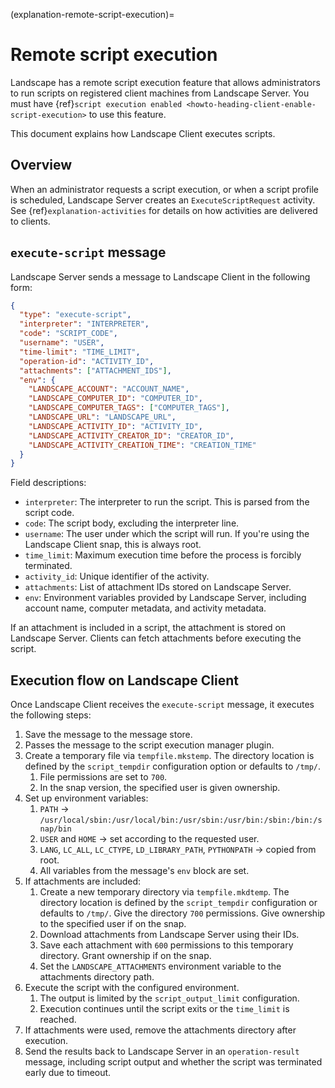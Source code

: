 (explanation-remote-script-execution)=
# Remote script execution

Landscape has a remote script execution feature that allows administrators to run scripts on registered client machines from Landscape Server. You must have {ref}`script execution enabled <howto-heading-client-enable-script-execution>` to use this feature.

This document explains how Landscape Client executes scripts.

## Overview

When an administrator requests a script execution, or when a script profile is scheduled, Landscape Server creates an `ExecuteScriptRequest` activity. See {ref}`explanation-activities` for details on how activities are delivered to clients.

## `execute-script` message

Landscape Server sends a message to Landscape Client in the following form:

```json
{
  "type": "execute-script",
  "interpreter": "INTERPRETER",
  "code": "SCRIPT_CODE",
  "username": "USER",
  "time-limit": "TIME_LIMIT",
  "operation-id": "ACTIVITY_ID",
  "attachments": ["ATTACHMENT_IDS"],
  "env": {
    "LANDSCAPE_ACCOUNT": "ACCOUNT_NAME",
    "LANDSCAPE_COMPUTER_ID": "COMPUTER_ID",
    "LANDSCAPE_COMPUTER_TAGS": ["COMPUTER_TAGS"],
    "LANDSCAPE_URL": "LANDSCAPE_URL",
    "LANDSCAPE_ACTIVITY_ID": "ACTIVITY_ID",
    "LANDSCAPE_ACTIVITY_CREATOR_ID": "CREATOR_ID",
    "LANDSCAPE_ACTIVITY_CREATION_TIME": "CREATION_TIME"
  }
}
```

Field descriptions:

- `interpreter`: The interpreter to run the script. This is parsed from the script code.
- `code`: The script body, excluding the interpreter line.
- `username`: The user under which the script will run. If you're using the Landscape Client snap, this is always root.
- `time_limit`: Maximum execution time before the process is forcibly terminated.
- `activity_id`: Unique identifier of the activity.
- `attachments`: List of attachment IDs stored on Landscape Server.
- `env`: Environment variables provided by Landscape Server, including account name, computer metadata, and activity metadata.

If an attachment is included in a script, the attachment is stored on Landscape Server. Clients can fetch attachments before executing the script.

## Execution flow on Landscape Client

Once Landscape Client receives the `execute-script` message, it executes the following steps:

1. Save the message to the message store.
1. Passes the message to the script execution manager plugin.
1. Create a temporary file via `tempfile.mkstemp`. The directory location is defined by the `script_tempdir` configuration option or defaults to `/tmp/`.
    1. File permissions are set to `700`.
    1. In the snap version, the specified user is given ownership.
1. Set up environment variables:
    1. `PATH` -> `/usr/local/sbin:/usr/local/bin:/usr/sbin:/usr/bin:/sbin:/bin:/snap/bin`
    1. `USER` and `HOME` -> set according to the requested user.
    1. `LANG`, `LC_ALL`, `LC_CTYPE`, `LD_LIBRARY_PATH`, `PYTHONPATH` -> copied from root.
    1. All variables from the message's `env` block are set.
1. If attachments are included:
    1. Create a new temporary directory via `tempfile.mkdtemp`. The directory location is defined by the `script_tempdir` configuration or defaults to `/tmp/`. Give the directory `700` permissions. Give ownership to the specified user if on the snap.
    1. Download attachments from Landscape Server using their IDs.
    1. Save each attachment with `600` permissions to this temporary directory. Grant ownership if on the snap.
    1. Set the `LANDSCAPE_ATTACHMENTS` environment variable to the attachments directory path.
1. Execute the script with the configured environment.
    1. The output is limited by the `script_output_limit` configuration.
    1. Execution continues until the script exits or the `time_limit` is reached.
1. If attachments were used, remove the attachments directory after execution.
1. Send the results back to Landscape Server in an `operation-result` message, including script output and whether the script was terminated early due to timeout.
